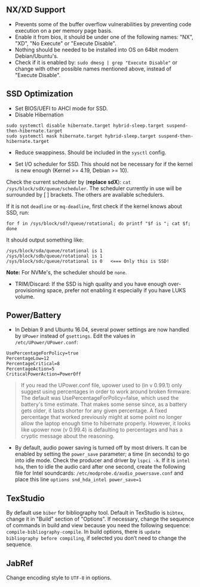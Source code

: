 ## NX/XD Support
+ Prevents some of the buffer overflow vulnerabilities by preventing code execution on a per memory page basis.
+ Enable it from bios, it should be under one of the following names: "NX", "XD", "No Execute" or "Execute Disable".
+ Nothing should be needed to be installed into OS on 64bit modern Debian/Ubuntu's.
+ Check if it is enabled by:
`sudo dmesg | grep "Execute Disable"`
or change with other possible names mentioned above, instead of "Execute Disable".


## SSD Optimization
+ Set BIOS/UEFI to AHCI mode for SSD.
+ Disable Hibernation
```
sudo systemctl disable hibernate.target hybrid-sleep.target suspend-then-hibernate.target
sudo systemctl mask hibernate.target hybrid-sleep.target suspend-then-hibernate.target
```
+ Reduce swappiness. Should be included in the `sysctl` config.

+ Set I/O scheduler for SSD. This should not be necessary for if the kernel is new enough (Kernel >= 4.19, Debian >= 10).

Check the current scheduler by (**replace sdX**):
`cat /sys/block/sdX/queue/scheduler`.
The scheduler currently in use will be surrounded by [ ] brackets.
The others are available schedulers.

If it is not `deadline` or `mq-deadline`, first check if the kernel knows about SSD, run:
```shell
for f in /sys/block/sd?/queue/rotational; do printf "$f is "; cat $f; done
```
It should output something like:
```shell
/sys/block/sda/queue/rotational is 1
/sys/block/sdb/queue/rotational is 1
/sys/block/sdc/queue/rotational is 0   <=== Only this is SSD!
```
**Note:** For NVMe's, the scheduler should be `none`.

+ TRIM/Discard: If the SSD is high quality and you have enough over-provisioning space, prefer not enabling it especially if you have LUKS volume.

## Power/Battery
+ In Debian 9 and Ubuntu 16.04, several power settings are now handled by `UPower` instead of `gsettings`. Edit the values in `/etc/UPower/UPower.conf`:
```
UsePercentageForPolicy=true
PercentageLow=12
PercentageCritical=8
PercentageAction=5
CriticalPowerAction=PowerOff
```
> If you read the UPower.conf file, upower used to (in v 0.99.1) only suggest using percentages in order to work around broken firmware. The default was UsePercentageForPolicy=false, which used the battery's time estimate. That makes some sense since, as a battery gets older, it lasts shorter for any given percentage. A fixed percentage that worked previously might at some point no longer allow the laptop enough time to hibernate properly. However, it looks like upower now (v 0.99.4) is defaulting to percentages and has a cryptic message about the reasoning.

+ By default, audio power saving is turned off by most drivers. It can be enabled by setting the `power_save` parameter; a time (in seconds) to go into idle mode. Check the producer and driver by `lspci -k`. If it is `intel hda`, then to idle the audio card after one second, create the following file for Intel soundcards: `/etc/modprobe.d/audio_powersave.conf` and place this line `options snd_hda_intel power_save=1`

## TexStudio
By default use `biber` for bibliography tool. Default in TexStudio is `bibtex`, change it in "Build" section of "Options". If necessary, change the sequence of commands in build and view because you need the following sequence: `compile-bibliography-compile`. In build options, there is `update bibliography before compiling`, if selected you don’t need to change the sequence.

## JabRef
Change encoding style to `UTF-8` in options.
